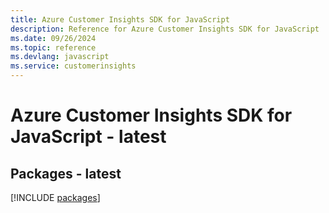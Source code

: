 ```yaml
---
title: Azure Customer Insights SDK for JavaScript
description: Reference for Azure Customer Insights SDK for JavaScript
ms.date: 09/26/2024
ms.topic: reference
ms.devlang: javascript
ms.service: customerinsights
---
```

# Azure Customer Insights SDK for JavaScript - latest
## Packages - latest
[!INCLUDE [packages](customer-insights-index.md)]